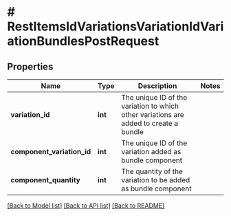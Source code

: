# # RestItemsIdVariationsVariationIdVariationBundlesPostRequest

## Properties

Name | Type | Description | Notes
------------ | ------------- | ------------- | -------------
**variation_id** | **int** | The unique ID of the variation to which other variations are added to create a bundle |
**component_variation_id** | **int** | The unique ID of the variation added as bundle component |
**component_quantity** | **int** | The quantity of the variation to be added as bundle component |

[[Back to Model list]](../../README.md#models) [[Back to API list]](../../README.md#endpoints) [[Back to README]](../../README.md)
